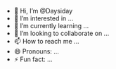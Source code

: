 - 👋 Hi, I’m @Daysiday
- 👀 I’m interested in ...
- 🌱 I’m currently learning ...
- 💞️ I’m looking to collaborate on ...
- 📫 How to reach me ...
- 😄 Pronouns: ...
- ⚡ Fun fact: ...

<!---
Daysiday/Daysiday is a ✨ special ✨ repository because its `README.md` (this file) appears on your GitHub profile.
You can click the Preview link to take a look at your changes.
--->
